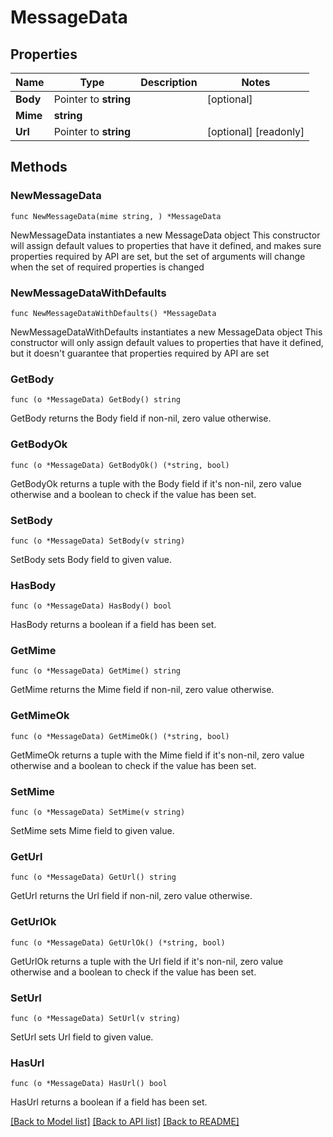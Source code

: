 # MessageData

## Properties

Name | Type | Description | Notes
------------ | ------------- | ------------- | -------------
**Body** | Pointer to **string** |  | [optional] 
**Mime** | **string** |  | 
**Url** | Pointer to **string** |  | [optional] [readonly] 

## Methods

### NewMessageData

`func NewMessageData(mime string, ) *MessageData`

NewMessageData instantiates a new MessageData object
This constructor will assign default values to properties that have it defined,
and makes sure properties required by API are set, but the set of arguments
will change when the set of required properties is changed

### NewMessageDataWithDefaults

`func NewMessageDataWithDefaults() *MessageData`

NewMessageDataWithDefaults instantiates a new MessageData object
This constructor will only assign default values to properties that have it defined,
but it doesn't guarantee that properties required by API are set

### GetBody

`func (o *MessageData) GetBody() string`

GetBody returns the Body field if non-nil, zero value otherwise.

### GetBodyOk

`func (o *MessageData) GetBodyOk() (*string, bool)`

GetBodyOk returns a tuple with the Body field if it's non-nil, zero value otherwise
and a boolean to check if the value has been set.

### SetBody

`func (o *MessageData) SetBody(v string)`

SetBody sets Body field to given value.

### HasBody

`func (o *MessageData) HasBody() bool`

HasBody returns a boolean if a field has been set.

### GetMime

`func (o *MessageData) GetMime() string`

GetMime returns the Mime field if non-nil, zero value otherwise.

### GetMimeOk

`func (o *MessageData) GetMimeOk() (*string, bool)`

GetMimeOk returns a tuple with the Mime field if it's non-nil, zero value otherwise
and a boolean to check if the value has been set.

### SetMime

`func (o *MessageData) SetMime(v string)`

SetMime sets Mime field to given value.


### GetUrl

`func (o *MessageData) GetUrl() string`

GetUrl returns the Url field if non-nil, zero value otherwise.

### GetUrlOk

`func (o *MessageData) GetUrlOk() (*string, bool)`

GetUrlOk returns a tuple with the Url field if it's non-nil, zero value otherwise
and a boolean to check if the value has been set.

### SetUrl

`func (o *MessageData) SetUrl(v string)`

SetUrl sets Url field to given value.

### HasUrl

`func (o *MessageData) HasUrl() bool`

HasUrl returns a boolean if a field has been set.


[[Back to Model list]](../README.md#documentation-for-models) [[Back to API list]](../README.md#documentation-for-api-endpoints) [[Back to README]](../README.md)


